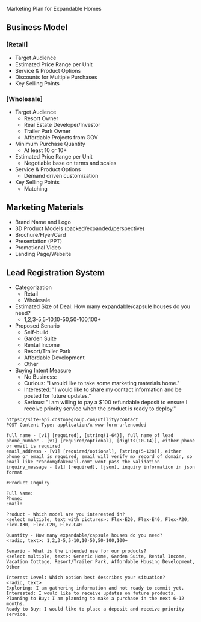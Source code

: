 Marketing Plan for Expandable Homes

## Business Model

### [Retail]
- Target Audience
- Estimated Price Range per Unit
- Service & Product Options
- Discounts for Multiple Purchases
- Key Selling Points

### [Wholesale]
- Target Audience
	- Resort Owner
	- Real Estate Developer/Investor
	- Trailer Park Owner
	- Affordable Projects from GOV
- Minimum Purchase Quantity
	- At least 10 or 10+
- Estimated Price Range per Unit
	- Negotiable base on terms and scales
- Service & Product Options
	- Demand driven customization
- Key Selling Points
	- Matching 

## Marketing Materials
- Brand Name and Logo
- 3D Product Models (packed/expanded/perspective)
- Brochure/Flyer/Card
- Presentation (PPT)
- Promotional Video
- Landing Page/Website

## Lead Registration System
- Categorization
	- Retail
	- Wholesale
- Estimated Size of Deal: How many expandable/capsule houses do you need?
	- 1,2,3-5,5-10,10-50,50-100,100+
- Proposed Senario 
	- Self-build
	- Garden Suite
	- Rental Income
	- Resort/Trailer Park
	- Affordable Development
	- Other
- Buying Intent Measure
	- No Business: 
	- Curious: "I would like to take some marketing materials home."
	- Interested: "I would like to share my contact information and be posted for future updates."
	- Serious: "I am willing to pay a $100 refundable deposit to ensure I receive priority service when the product is ready to deploy."

```
https://site-api.costonegroup.com/utility/contact
POST Content-Type: application/x-www-form-urlencoded

full_name - [v1] [required], [string(1-64)], full name of lead
phone_number - [v1] [required/optional], [digits(10-14)], either phone or email is required
email_address - [v1] [required/optional], [string(5-128)], either phone or email is required, email will verify mx record of domain, so email like "random@fakemail.com" wont pass the validation
inquiry_message - [v1] [required], [json], inquiry information in json format

```

```
#Product Inquiry

Full Name:
Phone:
Email:

Product - Which model are you interested in?
<select multiple, text with pictures>: Flex-E20, Flex-E40, Flex-A20, Flex-A30, Flex-C20, Flex-C40

Quantity - How many expandable/capsule houses do you need?
<radio, text>: 1,2,3-5,5-10,10-50,50-100,100+

Senario - What is the intended use for our products?
<select multiple, text>: Generic Home, Garden Suite, Rental Income, Vacation Cottage, Resort/Trailer Park, Affordable Housing Development, Other

Interest Level: Which option best describes your situation?
<radio, text>
Exploring: I am gathering information and not ready to commit yet.
Interested: I would like to receive updates on future products.
Planning to Buy: I am planning to make a purchase in the next 6-12 months.
Ready to Buy: I would like to place a deposit and receive priority service.

```